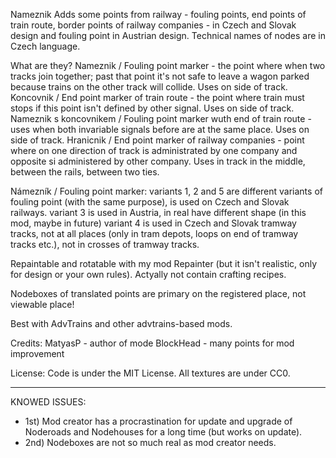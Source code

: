 Nameznik
Adds some points from railway - fouling points, end points of train route, border points of railway companies - in Czech and Slovak design and fouling point in Austrian design. Technical names of nodes are in Czech language.

What are they?
Nameznik / Fouling point marker - the point where when two tracks join together; past that point it's not safe to leave a wagon parked because trains on the other track will collide. Uses on side of track.
Koncovnik / End point marker of train route - the point where train must stops if this point isn't defined by other signal. Uses on side of track.
Nameznik s koncovnikem / Fouling point marker wuth end of train route - uses when both invariable signals before are at the same place. Uses on side of track.
Hranicnik / End point marker of railway companies - point where on one direction of track is administrated by one company and opposite si administered by other company. Uses in track in the middle, between the rails, between two ties.

Námezník / Fouling point marker:
variants 1, 2 and 5 are different variants of fouling point (with the same purpose), is used on Czech and Slovak railways.
variant 3 is used in Austria, in real have different shape (in this mod, maybe in future)
variant 4 is used in Czech and Slovak tramway tracks, not at all places (only in tram depots, loops on end of tramway tracks etc.), not in crosses of tramway tracks.

Repaintable and rotatable with my mod Repainter (but it isn't realistic, only for design or your own rules).
Actyally not contain crafting recipes.

Nodeboxes of translated points are primary on the registered place, not viewable place!

Best with AdvTrains and other advtrains-based mods.

Credits:
MatyasP - author of mode
BlockHead - many points for mod improvement

License:
Code is under the MIT License. All textures are under CC0.

-------------
KNOWED ISSUES:
* 1st) Mod creator has a procrastination for update and upgrade of
Noderoads and Nodehouses for a long time (but works on update).
* 2nd) Nodeboxes are not so much real as mod creator needs.
